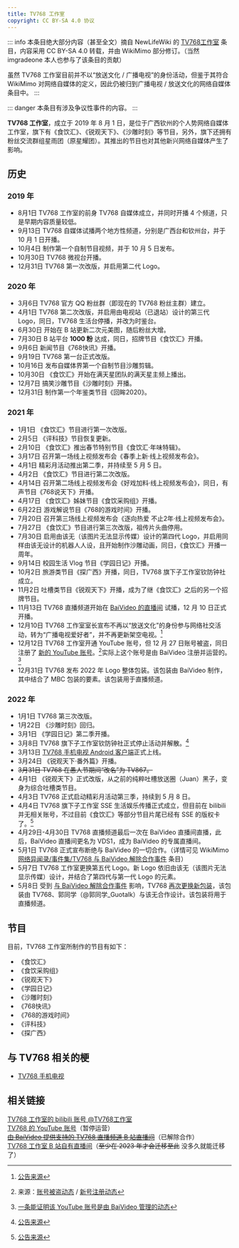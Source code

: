 ```yaml
---
title: TV768 工作室
copyright: CC BY-SA 4.0 协议
---
```


::: info
本条目绝大部分内容（甚至全文）摘自 NewLifeWiki 的 [TV768工作室](https://newlifewiki.miraheze.org/wiki/TV768工作室) 条目，内容采用 CC BY-SA 4.0 转载，并由 WikiMimo 部分修订。（当然 imgradeone 本人也参与了该条目的贡献）

虽然 TV768 工作室目前并不以“放送文化 / 广播电视”的身份活动，但鉴于其符合 WikiMimo 对网络自媒体的定义，因此仍被归到广播电视 / 放送文化的网络自媒体条目中。
:::

::: danger
本条目有涉及争议性事件的内容。
:::

**TV768 工作室**，成立于 2019 年 8 月 1 日，是位于广西钦州的个人势网络自媒体工作室，旗下有《食饮汇》、《锐观天下》、《沙雕时刻》等节目，另外，旗下还拥有粉丝交流群组星雨团（原星耀团）。其推出的节目也对其他新兴网络自媒体产生了影响。

## 历史

### 2019 年
- 8月1日 TV768 工作室的前身 TV768 自媒体成立，并同时开播 4 个频道，只是早期内容质量较低。
- 9月13日 TV768 自媒体试播两个地方性频道，分别是广西台和钦州台，并于 10 月 1 日开播。
- 10月4日 制作第一个自制节目视频，并于 10 月 5 日发布。
- 10月30日 TV768 微视台开播。
- 12月31日 TV768 第一次改版，并启用第二代 Logo。

### 2020 年
- 3月6日 TV768 官方 QQ 粉丝群（即现在的 TV768 粉丝主群）建立。
- 4月1日 TV768 第二次改版，并启用由电视站（已退站）设计的第三代 Logo，同日，TV768 生活台停播，并改为时鉴台。
- 6月30日 开始在 B 站更新二次元美图，随后粉丝大增。
- 7月30日 B 站平台 **1000 粉** 达成，同日，招牌节目《食饮汇》开播。
- 9月6日 新闻节目《768快讯》开播。
- 9月19日 TV768 第一台正式改版。
- 10月16日 发布自媒体界第一个自制节目沙雕剪辑。
- 10月30日 《食饮汇》开始在满天星团队的满天星主频上播出。
- 12月7日 搞笑沙雕节目《沙雕时刻》开播。
- 12月31日 制作第一个年鉴类节目《回眸2020》。

### 2021 年
- 1月1日 《食饮汇》节目进行第一次改版。
- 2月5日 《评科技》节目恢复更新。
- 2月10日 《食饮汇》推出春节特别节目《食饮汇·年味特辑》。
- 3月17日 召开第一场线上视频发布会《春季上新·线上视频发布会》。
- 4月1日 精彩月活动推出第二季，并持续至 5 月 5 日。
- 4月2日 《食饮汇》节目进行第二次改版。
- 4月14日 召开第二场线上视频发布会《好戏加料·线上视频发布会》，同日，有声节目《768说天下》开播。
- 4月17日 《食饮汇》姊妹节目《食饮采购组》开播。
- 6月22日 游戏解说节目《768的游戏时间》开播。
- 7月20日 召开第三场线上视频发布会《逐向热爱 不止2年·线上视频发布会》。
- 7月27日 《食饮汇》节目进行第三次改版，祖传片头曲停用。
- 7月30日 启用由该无（该图片无法显示传媒）设计的第四代 Logo，并启用同样由该无设计的机器人人设，且开始制作沙雕动画，同日，《食饮汇》开播一周年。
- 9月14日 校园生活 Vlog 节目《学园日记》开播。
- 10月2日 旅游类节目《探广西》开播，同日，TV768 旗下子工作室钦防钟社成立。
- 11月2日 吐槽类节目《锐观天下》开播，成为了继《食饮汇》之后的另一个招牌节目。
- 11月13日 TV768 直播频道开始在 [BaiVideo 的直播间](https://live.bilibili.com/10502566) 试播，12 月 10 日正式开播。
- 12月10日 TV768 工作室室长宣布不再以“放送文化”的身份参与网络社交活动，转为“广播电视爱好者”，并不再更新架空电视。[^1]
- 12月12日 TV768 工作室开通 YouTube 账号，但 12 月 27 日账号被盗，同日注册了 [新的 YouTube 账号](https://www.youtube.com/channel/UC-nkq0LgasH4KlisdKsOO6g)。[^2]实际上这个账号是由 BaiVideo 注册并运营的。[^a]
- 12月31日 TV768 发布 2022 年 Logo 整体包装。该包装由 BaiVideo 制作，其中结合了 MBC 包装的要素。该包装用于直播频道。

### 2022 年
- 1月1日 TV768 第三次改版。
- 1月22日 《沙雕时刻》回归。
- 3月1日 《学园日记》第二季开播。
- 3月8日 TV768 旗下子工作室钦防钟社正式停止活动并解散。[^3]
- 3月13日 [TV768 手机电视 Android 客户端](http://tv768.huoyinetwork.cn)正式上线。
- 3月24日 《锐观天下·番外篇》开播。
- ~~3月31日 TV768 在愚人节期间“改名”为 TV867。~~
- 4月1日 《锐观天下》正式改版，从之前的纯粹吐槽放送圈（Juan）黑子，变身为综合吐槽类节目。
- 4月3日 TV768 正式启动精彩月活动第三季，持续到 5 月 8 日。
- 4月4日 TV768 旗下子工作室 SSE 生活娱乐传播正式成立，但目前在 bilibili 并无相关账号，不过目前《食饮汇》等部分节目片尾已经有 SSE 的版权卡了。[^4]
- 4月29日-4月30日 TV768 直播频道最后一次在 BaiVideo 直播间直播，此后，BaiVideo 直播间更名为 VDS1，成为 BaiVideo 的专属直播间。
- 5月1日 TV768 正式宣布断绝与 BaiVideo 的一切合作。（详情可见 WikiMimo [网络异闻录/事件集/TV768 与 BaiVideo 解除合作事件](/web-fair/event/tv768-baiv.md) 条目）
- 5月7日 TV768 工作室更换第五代 Logo。新 Logo 依旧由该无（该图片无法显示传媒）设计，并结合了第四代与第一代 Logo 的元素。
- 5月8日 受到 [与 BaiVideo 解除合作事件](/web-fair/event/tv768-baiv.md) 影响，TV768 [再次更换新包装](https://www.bilibili.com/video/BV1oL4y1c77e)，该包装由 TV768、郭同学（@郭同学_Guotalk）与该无合作设计。该包装将用于直播频道。

## 节目

目前，TV768 工作室所制作的节目有如下：

- 《食饮汇》
- 《食饮采购组》
- 《锐观天下》
- 《学园日记》
- 《沙雕时刻》
- 《768快讯》
- 《768的游戏时间》
- 《评科技》
- 《探广西》

## 与 TV768 相关的梗

- [TV768 手机电视](../meme/tv768-mobile-tv.md)

## 相关链接

[TV768 工作室的 bilibili 账号 @TV768工作室](https://space.bilibili.com/79567067)  
[TV768 的 YouTube 账号](https://www.youtube.com/channel/UC-nkq0LgasH4KlisdKsOO6g)（暂停运营）  
[~~由 BaiVideo 提供支持的 TV768 直播频道 B 站直播间~~](https://live.bilibili.com/10502566)（已解除合作）  
[TV768 工作室 B 站自有直播间](https://live.bilibili.com/6674145)（~~至少在 2023 年才会迁移至此~~ 没多久就能迁移了）

[^1]: [公告来源](https://t.bilibili.com/602475081460894828)
[^2]: 来源：[账号被盗动态](https://t.bilibili.com/608853936816587116) / [新号注册动态](https://t.bilibili.com/608896882199148107)
[^3]: [公告来源](https://t.bilibili.com/635044561564991488)
[^4]: [公告来源](https://t.bilibili.com/644946570007019561)
[^a]: [一条能证明该 YouTube 账号是由 BaiVideo 管理的动态](https://t.bilibili.com/603375405387947263)
